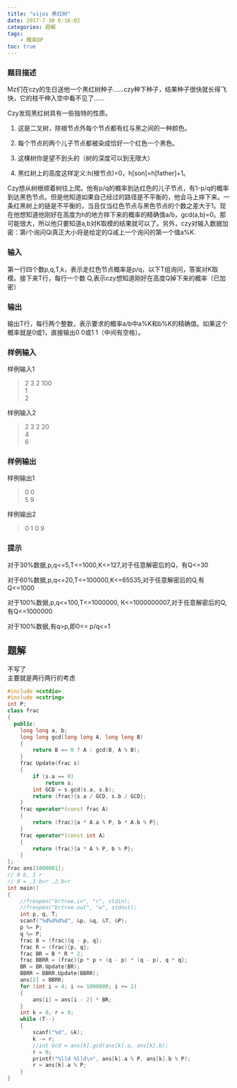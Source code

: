 ```yaml
---
title: "vijos 黑红树"
date: 2017-7-30 6:16:02
categories: 题解
tags:
    - 概率DP
toc: true
---
```

### 题目描述
Mz们在czy的生日送他一个黑红树种子……czy种下种子，结果种子很快就长得飞快，它的枝干伸入空中看不见了……


Czy发现黑红树具有一些独特的性质。

1. 这是二叉树，除根节点外每个节点都有红与黑之间的一种颜色。

2.  每个节点的两个儿子节点都被染成恰好一个红色一个黑色。

3. 这棵树你是望不到头的（树的深度可以到无限大）
<!--more-->
4. 黑红树上的高度这样定义:h(根节点)=0，h[son]=h[father]+1。

Czy想从树根顺着树往上爬。他有p/q的概率到达红色的儿子节点，有1-p/q的概率到达黑色节点。但是他知道如果自己经过的路径是不平衡的，他会马上摔下来。一条红黑树上的链是不平衡的，当且仅当红色节点与黑色节点的个数之差大于1。现在他想知道他刚好在高度为h的地方摔下来的概率的精确值a/b，gcd(a,b)=0。那可能很大，所以他只要知道a,b对K取模的结果就可以了。另外，czy对输入数据加密：第i个询问Qi真正大小将是给定的Q减上一个询问的第一个值a%K.


### 输入
第一行四个数p,q,T,k，表示走红色节点概率是p/q，以下T组询问，答案对K取模。接下来T行，每行一个数 Q,表示czy想知道刚好在高度Q掉下来的概率（已加密）

### 输出
输出T行，每行两个整数，表示要求的概率a/b中a%K和b%K的精确值。如果这个概率就是0或1，直接输出0 0或1 1（中间有空格）。

### 样例输入
样例输入1		
>2 3 2 100  
1  
2  

样例输入2
>2 3 2 20    
4  
6

### 样例输出
样例输出1  
>0 0  
5 9

样例输出2
>0 1
0 9

### 提示

对于30%数据,p,q<=5,T<=1000,K<=127,对于任意解密后的Q，有Q<=30

对于60%数据,p,q<=20,T<=100000,K<=65535,对于任意解密后的Q,有Q<=1000

对于100%数据,p,q<=100,T<=1000000, K<=1000000007,对于任意解密后的Q,有Q<=1000000

对于100%数据,有q>p,即0<= p/q<=1

## 题解
不写了  
主要就是两行两行的考虑

```c++
#include <cstdio>
#include <cstring>
int P;
class frac
{
  public:
    long long a, b;
    long long gcd(long long A, long long B)
    {
        return B == 0 ? A : gcd(B, A % B);
    }
    frac Update(frac s)
    {
        if (s.a == 0)
            return s;
        int GCD = s.gcd(s.a, s.b);
        return (frac){s.a / GCD, s.b / GCD};
    }
    frac operator*(const frac A)
    {
        return (frac){a * A.a % P, b * A.b % P};
    }
    frac operator*(const int A)
    {
        return (frac){a * A % P, b % P};
    }
};
frac ans[1000001];
// 0 b, 1 r
// 0 = ,1 b>r ,2,b<r
int main()
{
    //freopen("brtree.in", "r", stdin);
    //freopen("brtree.out", "w", stdout);
    int p, q, T;
    scanf("%d%d%d%d", &p, &q, &T, &P);
    p %= P;
    q %= P;
    frac B = (frac){q - p, q};
    frac R = (frac){p, q};
    frac BR = B * R * 2;
    frac BBRR = (frac){p * p + (q - p) * (q - p), q * q};
    BR = BR.Update(BR);
    BBRR = BBRR.Update(BBRR);
    ans[2] = BBRR;
    for (int i = 4; i <= 1000000; i += 2)
    {
        ans[i] = ans[i - 2] * BR;
    }
    int k = 0, r = 0;
    while (T--)
    {
        scanf("%d", &k);
        k -= r;
        //int Gcd = ans[k].gcd(ans[k].a, ans[k].b);
        r = 0;
        printf("%lld %lld\n", ans[k].a % P, ans[k].b % P);
        r = ans[k].a % P;
    }
}
 
```